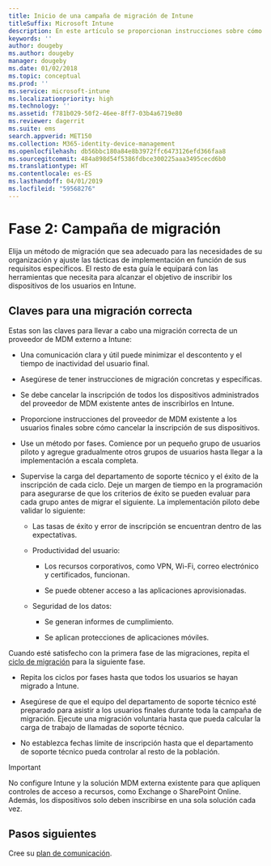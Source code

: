 ```yaml
---
title: Inicio de una campaña de migración de Intune
titleSuffix: Microsoft Intune
description: En este artículo se proporcionan instrucciones sobre cómo iniciar una campaña de migración de Microsoft Intune.
keywords: ''
author: dougeby
ms.author: dougeby
manager: dougeby
ms.date: 01/02/2018
ms.topic: conceptual
ms.prod: ''
ms.service: microsoft-intune
ms.localizationpriority: high
ms.technology: ''
ms.assetid: f781b029-50f2-46ee-8ff7-03b4a6719e80
ms.reviewer: dagerrit
ms.suite: ems
search.appverid: MET150
ms.collection: M365-identity-device-management
ms.openlocfilehash: db56bbc180a84e8b3972ffc6473126efd366faa8
ms.sourcegitcommit: 484a898d54f5386fdbce300225aaa3495cecd6b0
ms.translationtype: HT
ms.contentlocale: es-ES
ms.lasthandoff: 04/01/2019
ms.locfileid: "59568276"
---
```

# <a name="phase-2-migration-campaign"></a>Fase 2: Campaña de migración

Elija un método de migración que sea adecuado para las necesidades de su organización y ajuste las tácticas de implementación en función de sus requisitos específicos. El resto de esta guía le equipará con las herramientas que necesita para alcanzar el objetivo de inscribir los dispositivos de los usuarios en Intune.

## <a name="keys-to-a-successful-migration"></a>Claves para una migración correcta

Estas son las claves para llevar a cabo una migración correcta de un proveedor de MDM externo a Intune:

-   Una comunicación clara y útil puede minimizar el descontento y el tiempo de inactividad del usuario final.

-   Asegúrese de tener instrucciones de migración concretas y específicas.

-   Se debe cancelar la inscripción de todos los dispositivos administrados del proveedor de MDM existente antes de inscribirlos en Intune.

-   Proporcione instrucciones del proveedor de MDM existente a los usuarios finales sobre cómo cancelar la inscripción de sus dispositivos.

-   Use un método por fases. Comience por un pequeño grupo de usuarios piloto y agregue gradualmente otros grupos de usuarios hasta llegar a la implementación a escala completa.

-   Supervise la carga del departamento de soporte técnico y el éxito de la inscripción de cada ciclo. Deje un margen de tiempo en la programación para asegurarse de que los criterios de éxito se pueden evaluar para cada grupo antes de migrar el siguiente. La implementación piloto debe validar lo siguiente:

    -   Las tasas de éxito y error de inscripción se encuentran dentro de las expectativas.

    -   Productividad del usuario:

        -   Los recursos corporativos, como VPN, Wi-Fi, correo electrónico y certificados, funcionan.

        -   Se puede obtener acceso a las aplicaciones aprovisionadas.

    -   Seguridad de los datos:

        -   Se generan informes de cumplimiento.

        -   Se aplican protecciones de aplicaciones móviles.

Cuando esté satisfecho con la primera fase de las migraciones, repita el [ciclo de migración](migration-guide-cycle.md) para la siguiente fase.

-   Repita los ciclos por fases hasta que todos los usuarios se hayan migrado a Intune.

-   Asegúrese de que el equipo del departamento de soporte técnico esté preparado para asistir a los usuarios finales durante toda la campaña de migración. Ejecute una migración voluntaria hasta que pueda calcular la carga de trabajo de llamadas de soporte técnico.

-   No establezca fechas límite de inscripción hasta que el departamento de soporte técnico pueda controlar al resto de la población.

> [!IMPORTANT]
> No configure Intune y la solución MDM externa existente para que apliquen controles de acceso a recursos, como Exchange o SharePoint Online. Además, los dispositivos solo deben inscribirse en una sola solución cada vez.

## <a name="next-steps"></a>Pasos siguientes

Cree su [plan de comunicación](migration-guide-communication-plan.md).
